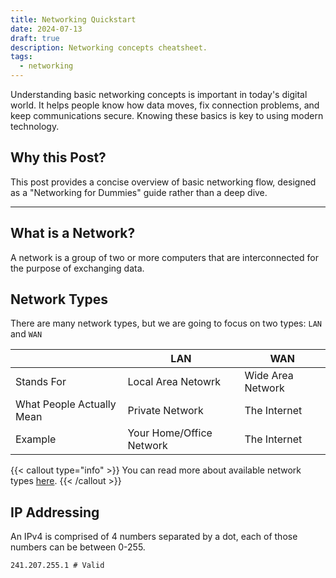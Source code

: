 ```yaml
---
title: Networking Quickstart
date: 2024-07-13
draft: true
description: Networking concepts cheatsheet.
tags:
  - networking
---
```


Understanding basic networking concepts is important in today's digital world. It helps people know how data moves, fix connection problems, and keep communications secure.
Knowing these basics is key to using modern technology.

## Why this Post?
This post provides a concise overview of basic networking flow, designed as a "Networking for Dummies" guide rather than a deep dive.

---

## What is a Network?
A network is a group of two or more computers that are interconnected for the purpose of exchanging data.

## Network Types
There are many network types, but we are going to focus on two types: `LAN` and `WAN`

| | LAN | WAN |
| ---  | --- | --- |
| Stands For | Local Area Netowrk | Wide Area Network |
| What People Actually Mean | Private Network | The Internet |
| Example | Your Home/Office Network | The Internet |

{{< callout type="info" >}}
You can read more about available network types [here](https://en.m.wikipedia.org/wiki/Computer_network#Geographic_scale).
{{< /callout >}}

## IP Addressing
An IPv4 is comprised of 4 numbers separated by a dot, each of those numbers can be between 0-255.

```
241.207.255.1 # Valid 
```




